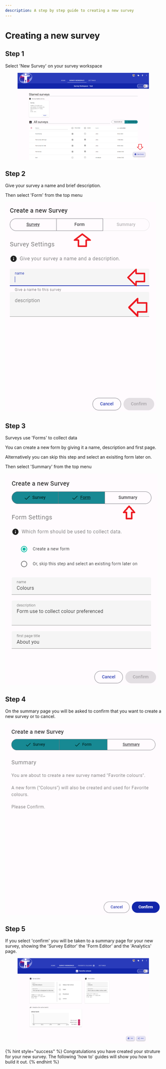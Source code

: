 ```yaml
---
description: A step by step guide to creating a new survey
---
```


# Creating a new survey

## Step 1

Select 'New Survey' on your survey workspace

<figure><img src="../../.gitbook/assets/image (21).png" alt=""><figcaption></figcaption></figure>

## Step 2

Give your survey a name and brief description.  &#x20;

Then select 'Form' from the top menu

![](<../../.gitbook/assets/image (7).png>)

## Step 3

Surveys use 'Forms' to collect data

You can create a new form by giving it a name, description and first page.

Alternatively you can skip this step and select an exisiting form later on.

Then select 'Summary' from the top menu

<img src="../../.gitbook/assets/image (8).png" alt="" data-size="original">

## Step 4

On the summary page you will be asked to confirm that you want to create a new survey or to cancel.

<img src="../../.gitbook/assets/image (3).png" alt="" data-size="original">

## Step 5

If you select 'confirm' you will be taken to a summary page for your new survey, showing the 'Survey Editor' the 'Form Editor' and the 'Analytics' page.

<figure><img src="../../.gitbook/assets/image (2) (1).png" alt=""><figcaption></figcaption></figure>

{% hint style="success" %}
Congratulations you have created your struture for your new survey.  The following 'how to' guides will show you how to build it out.
{% endhint %}

